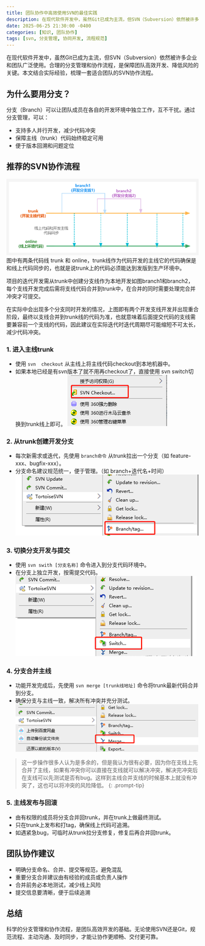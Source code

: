```yaml
---
title: 团队协作中高效使用SVN的最佳实践
description: 在现代软件开发中，虽然Git已成为主流，但SVN（Subversion）依然被许多企业和团队广泛使用。合理的分支管理和协作流程，是保障团队高效开发、降低风险的关键。本文结合实际经验，梳理一套适合团队的SVN协作流程。
date: 2025-06-25 21:30:00 -0400
categories: [知识, 团队协作]
tags: [svn, 分支管理, 协同开发, 流程规范]
---
```


在现代软件开发中，虽然Git已成为主流，但SVN（Subversion）依然被许多企业和团队广泛使用。合理的分支管理和协作流程，是保障团队高效开发、降低风险的关键。本文结合实际经验，梳理一套适合团队的SVN协作流程。

## 为什么要用分支？

分支（Branch）可以让团队成员在各自的开发环境中独立工作，互不干扰。通过分支管理，可以：

- 支持多人并行开发，减少代码冲突
- 保障主线（trunk）代码始终稳定可用
- 便于版本回溯和问题定位

## 推荐的SVN协作流程

![svn使用概括](/assets/images/20250624/svn-process.png)
图中有两条代码线 trunk 和 online，trunk线作为代码开发的主线它的代码确保是和线上代码同步的，也就是说trunk上的代码必须能达到发版到生产环境中。

项目的迭代开发需从trunk中创建分支线作为本地开发如图branch1和branch2，每个支线开发完成后需将支线代码合并到trunk中，在合并的同时需要处理完合并冲突才可提交。

在实际中会出现多个分支同时开发的情况，上图即有两个开发支线开发并出现重合阶段，最终以支线合并到trunk线的代码为准，也就意味着后面提交代码的支线需要兼容前一个支线的代码，因此建议在实际迭代时迭代周期尽可能缩短不可太长，减少代码冲突。

### 1. 进入主线trunk

- 使用 `svn  checkout` 从主线上将主线代码checkout到本地机器中。
- 如果本地已经是有svn版本了就不用再checkout了，直接使用 svn switch切换到trunk线上即可。
![svn检出代码](/assets/images/20250624/svn-checkout.png)

### 2. 从trunk创建开发分支

- 每次新需求或迭代，先使用 `branch命令` 从trunk拉出一个分支（如 feature-xxx、bugfix-xxx）。
- 分支命名建议规范统一，便于管理。（如 branch+迭代名+时间）
![svn创建分支](/assets/images/20250624/svn-create-branch.png)

### 3. 切换分支开发与提交

- 使用 `svn swith [分支名称]` 命令进入到分支代码环境中。
- 在分支上独立开发，按需提交代码。  
![svn切换分支](/assets/images/20250624/svn-switch-branch.png)

### 4. 分支合并主线

- 功能开发完成后，先使用 `svn merge [trunk线地址]` 命令将trunk最新代码合并到分支。
- 确保分支与主线一致，解决所有冲突并充分测试。  
![svn合并分支](/assets/images/20250624/svn-merge-branch.png)

> 这一步操作很多人认为是多余的，但是我认为很有必要，因为你在支线上先合并了主线，如果有冲突你可以直接在支线就可以解决冲突，解决完冲突后在支线可以先测试是否有bug。这样到主线合并支线的时候基本上就没有冲突了，这也可以将冲突的风险降低。
{: .prompt-tip}

### 5. 主线发布与回滚

- 由有权限的成员将分支合并回trunk，并在trunk上做最终测试。
- 只在trunk上发布和打tag，确保线上代码可追溯。
- 如遇紧急bug，可临时从trunk拉分支修复，修复后再合并回trunk。

## 团队协作建议

- 明确分支命名、合并、提交等规范，避免混乱
- 重要分支合并建议由有经验的成员或负责人操作
- 合并前务必本地测试，减少线上风险
- 提交信息要清晰，便于后续追溯

## 总结

科学的分支管理和协作流程，是团队高效开发的基础。无论使用SVN还是Git，规范流程、主动沟通、及时同步，才能让协作更顺畅、交付更可靠。

